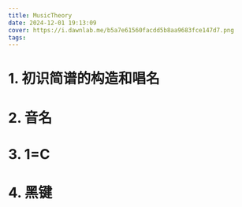 ```yaml
---
title: MusicTheory
date: 2024-12-01 19:13:09
cover: https://i.dawnlab.me/b5a7e61560facdd5b8aa9683fce147d7.png
tags:
---
```


# 1. 初识简谱的构造和唱名


# 2. 音名



# 3. 1=C



# 4. 黑键